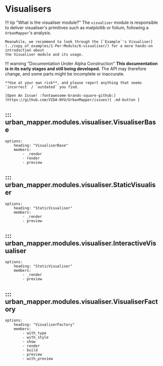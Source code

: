 # Visualisers

!!! tip "What is the visualiser module?"
    The `visualiser` module is responsible to deliver visualiser's primitives such as matplotlib or folium,
    following a `UrbanMapper`'s analysis.

    Meanwhile, we recommend to look through the [`Example`'s Visualiser](../copy_of_examples/1-Per-Module/6-visualiser/) for a more hands-on introduction about
    the Visualiser module and its usage.
 

!!! warning "Documentation Under Alpha Construction"
    **This documentation is in its early stages and still being developed.** The API may therefore change, 
    and some parts might be incomplete or inaccurate.  

    **Use at your own risk**, and please report anything that seems `incorrect` / `outdated` you find.

    [Open An Issue! :fontawesome-brands-square-github:](https://github.com/VIDA-NYU/UrbanMapper/issues){ .md-button }

## ::: urban_mapper.modules.visualiser.VisualiserBase
    options:
        heading: "VisualiserBase"
        members:
            - _render 
            - render 
            - preview

## ::: urban_mapper.modules.visualiser.StaticVisualiser
    options:
        heading: "StaticVisualiser"
        members:
            - _render 
            - preview

## ::: urban_mapper.modules.visualiser.InteractiveVisualiser
    options:
        heading: "StaticVisualiser"
        members:
            - _render 
            - preview

## ::: urban_mapper.modules.visualiser.VisualiserFactory
    options:
        heading: "VisualiserFactory"
        members:
            - with_type 
            - with_style
            - show
            - render
            - build
            - preview
            - with_preview